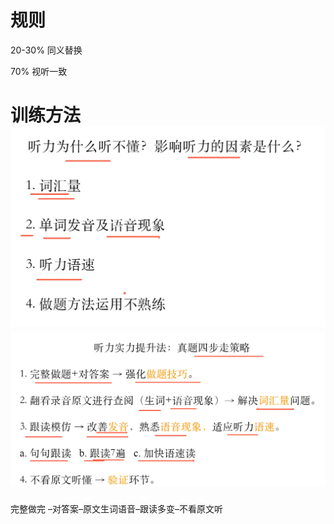# 规则

20-30% 同义替换

70% 视听一致





# 训练方法![image-20231109132832732](assets/image-20231109132832732.png)![image-20231109133057970](assets/image-20231109133057970.png)

完整做完 –对答案–原文生词语音–跟读多变–不看原文听





